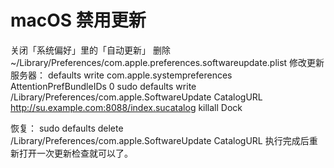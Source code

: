 # macOS 禁用更新

关闭「系统偏好」里的「自动更新」
删除 ~/Library/Preferences/com.apple.preferences.softwareupdate.plist
修改更新服务器：
defaults write com.apple.systempreferences AttentionPrefBundleIDs 0
sudo defaults write /Library/Preferences/com.apple.SoftwareUpdate CatalogURL http://su.example.com:8088/index.sucatalog
killall Dock

恢复：
sudo defaults delete /Library/Preferences/com.apple.SoftwareUpdate CatalogURL
执行完成后重新打开一次更新检查就可以了。
